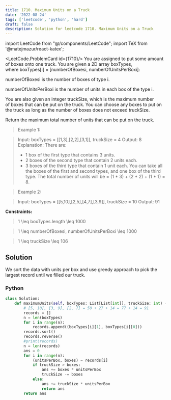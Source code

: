 ```yaml
---
title: 1710. Maximum Units on a Truck
date: '2022-08-24'
tags: ['leetcode', 'python', 'hard']
draft: false
description: Solution for leetcode 1710. Maximum Units on a Truck
---
```

import LeetCode from "@/components/LeetCode";
import TeX from '@matejmazur/react-katex';

<LeetCode.ProblemCard id={1710}/>
You are assigned to put some amount of boxes onto one truck. You are given a 2D array boxTypes, where boxTypes[i] <TeX>=</TeX> [numberOfBoxesi, numberOfUnitsPerBoxi]:

numberOfBoxesi is the number of boxes of type i.

numberOfUnitsPerBoxi is the number of units in each box of the type i.

You are also given an integer truckSize, which is the maximum number of boxes that can be put on the truck. You can choose any boxes to put on the truck as long as the number of boxes does not exceed truckSize.

Return the maximum total number of units that can be put on the truck.

> Example 1:

> Input: boxTypes <TeX>=</TeX> [[1,3],[2,2],[3,1]], truckSize <TeX>=</TeX> 4
> Output: 8
> Explanation: There are:
> - 1 box of the first type that contains 3 units.
> - 2 boxes of the second type that contain 2 units each.
> - 3 boxes of the third type that contain 1 unit each.
> You can take all the boxes of the first and second types, and one box of the third type.
> The total number of units will be <TeX>=</TeX> (1 * 3) + (2 * 2) + (1 * 1) <TeX>=</TeX> 8.

> Example 2:

> Input: boxTypes <TeX>=</TeX> [[5,10],[2,5],[4,7],[3,9]], truckSize <TeX>=</TeX> 10
> Output: 91

**Constraints:**

> 1 <TeX>\leq</TeX> boxTypes.length <TeX>\leq</TeX> 1000

> 1 <TeX>\leq</TeX> numberOfBoxesi, numberOfUnitsPerBoxi <TeX>\leq</TeX> 1000

> 1 <TeX>\leq</TeX> truckSize <TeX>\leq</TeX> 106


## Solution
We sort the data with units per box and use greedy approach to pick the largest record until we filled our truck. 

### Python
```python
class Solution:
    def maximumUnits(self, boxTypes: List[List[int]], truckSize: int) -> int:
        # [5, 10], [3, 9], [2, 7] = 50 + 27 + 14 = 77 + 14 = 91
        records = []
        n = len(boxTypes)
        for i in range(n):
            records.append((boxTypes[i][1], boxTypes[i][0]))
        records.sort()
        records.reverse()
        #print(records)
        n = len(records)
        ans = 0
        for i in range(n):
            (unitsPerBox, boxes) = records[i]
            if truckSize > boxes:
                ans += boxes * unitsPerBox
                truckSize -= boxes
            else:
                ans += truckSize * unitsPerBox
                return ans
        return ans

```
